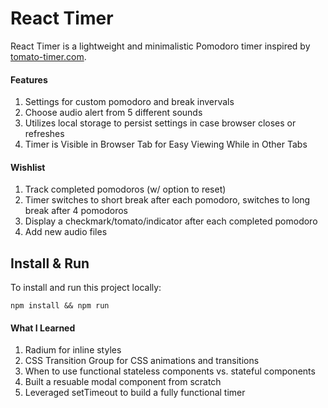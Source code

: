 # React Timer

React Timer is a lightweight and minimalistic Pomodoro timer inspired by [tomato-timer.com](https://tomato-timer.com).

#### Features
1. Settings for custom pomodoro and break invervals
2. Choose audio alert from 5 different sounds
3. Utilizes local storage to persist settings in case browser closes or refreshes
4. Timer is Visible in Browser Tab for Easy Viewing While in Other Tabs

#### Wishlist
1. Track completed pomodoros (w/ option to reset)
2. Timer switches to short break after each pomodoro, switches to long break after 4 pomodoros
3. Display a checkmark/tomato/indicator after each completed pomodoro
4. Add new audio files

## Install & Run

To install and run this project locally:

`npm install && npm run`

#### What I Learned
1. Radium for inline styles
2. CSS Transition Group for CSS animations and transitions
3. When to use functional stateless components vs. stateful components
4. Built a resuable modal component from scratch
5. Leveraged setTimeout to build a fully functional timer
